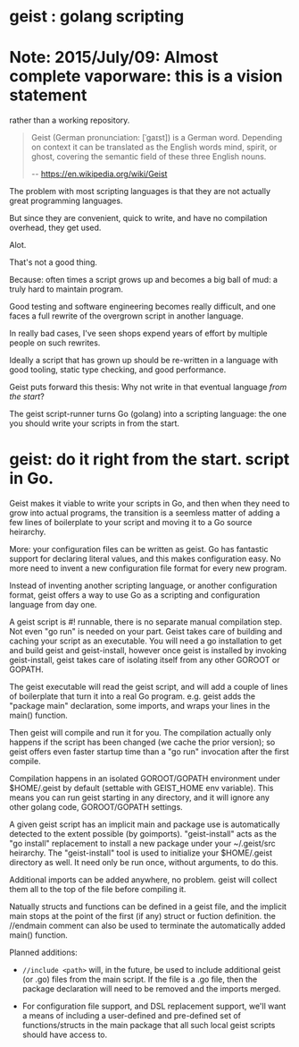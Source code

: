 # geist : golang scripting

# Note: 2015/July/09: Almost complete vaporware: this is a vision statement
rather than a working repository.

> Geist (German pronunciation: [ˈɡaɪst]) is a German word.
> Depending on context it can be translated as the English
> words mind, spirit, or ghost, covering the semantic field
> of these three English nouns.
>
>    -- https://en.wikipedia.org/wiki/Geist

The problem with most scripting languages is that
they are not actually great programming languages.

But since they are convenient, quick to write,
and have no compilation overhead, they get used.

Alot.

That's not a good thing.

Because: often times a script grows up and becomes
a big ball of mud: a truly hard to maintain program.

Good testing and software engineering becomes really difficult,
and one faces a full rewrite of the overgrown
script in another language.

In really bad cases, I've seen shops expend years of effort by multiple people on such rewrites.

Ideally a script that has grown up should be re-written in a
language with good tooling, static type checking,
and good performance.

Geist puts forward this thesis: Why not write
in that eventual language *from the start*?

The geist script-runner turns Go (golang) into
a scripting language: the one you should write
your scripts in from the start.

# geist: do it right from the start. script in Go.

Geist makes it viable to write your scripts in
Go, and then when they need to grow into actual
programs, the transition is a seemless matter
of adding a few lines of boilerplate to your
script and moving it to a Go source heirarchy.

More: your configuration files can be written
as geist. Go has fantastic support for declaring
literal values, and this makes configuration easy. No more need
to invent a new configuration file format for
every new program.

Instead of inventing another scripting language,
or another configuration format, geist offers a way
to use Go as a scripting and configuration language
from day one.

A geist script is #! runnable, there is no separate
manual compilation step. Not even "go run" is needed
on your part. Geist takes care of building and caching
your script as an executable. You will need a
go installation to get and build geist and geist-install,
however once geist is installed by invoking geist-install,
geist takes care of isolating itself from any other GOROOT or GOPATH.

The geist executable will read the geist script, and
will add a couple of lines of boilerplate that turn it into
a real Go program. e.g. geist adds the "package main"
declaration, some imports, and wraps your lines in
the main() function.

Then geist will compile and run it for you.
The compilation actually only happens if the script
has been changed (we cache the prior version); so
geist offers even faster startup time than a
"go run" invocation after the first compile.

Compilation happens in an isolated GOROOT/GOPATH
environment under $HOME/.geist by default (settable
with GEIST_HOME env variable). This means you can
run geist starting in any directory, and it will
ignore any other golang code, GOROOT/GOPATH settings.

A given geist script has an implicit main
and package use is automatically detected to the
extent possible (by goimports). "geist-install"
acts as the "go install" replacement to install
a new package under your ~/.geist/src heirarchy.
The "geist-install" tool is used to initialize
your $HOME/.geist directory as well. It need only
be run once, without arguments, to do this.

Additional imports can be added anywhere, no problem.
geist will collect them all to the top of the file
before compiling it.

Natually structs and functions can be defined in a geist
file, and the implicit main stops at the point
of the first (if any) struct or fuction definition.
the //endmain comment can also be used to terminate
the automatically added main() function.

Planned additions: 

 * ```//include <path>``` will, in the future, be used to include additional
geist (or .go) files from the main script. If the
file is a .go file, then the package declaration
will need to be removed and the imports merged.

 * For configuration file support, and DSL
replacement support, we'll want a means
of including a user-defined and pre-defined
set of functions/structs in the main package that
all such local geist scripts should have
access to.
